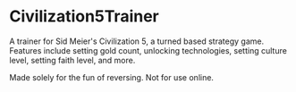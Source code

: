 # Civilization5Trainer
A trainer for Sid Meier's Civilization 5, a turned based strategy game. 
Features include setting gold count, unlocking technologies, setting culture level, setting faith level, and more.

Made solely for the fun of reversing. Not for use online. 
